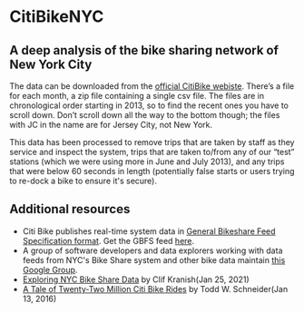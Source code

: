 # CitiBikeNYC
## A deep analysis of the bike sharing network of New York City
The data can be downloaded from the <a href="https://ride.citibikenyc.com/system-data">official CitiBike webiste</a>. There’s a file for each month, a zip file containing a single csv file. The files are in chronological order starting in 2013, so to find the recent ones you have to scroll down. Don’t scroll down all the way to the bottom though; the files with JC in the name are for Jersey City, not New York.

This data has been processed to remove trips that are taken by staff as they service and inspect the system, trips that are taken to/from any of our “test” stations (which we were using more in June and July 2013), and any trips that were below 60 seconds in length (potentially false starts or users trying to re-dock a bike to ensure it's secure).

## Additional resources
* Citi Bike publishes real-time system data in <a href="https://github.com/NABSA/gbfs/blob/master/gbfs.md">General Bikeshare Feed Specification format</a>. Get the GBFS feed <a href="http://gbfs.citibikenyc.com/gbfs/gbfs.json">here</a>.
* A group of software developers and data explorers working with data feeds from NYC's Bike Share system and other bike data maintain <a href="https://groups.google.com/forum/#!aboutgroup/citibike-hackers">this Google Group</a>.
* [Exploring NYC Bike Share Data](https://towardsdatascience.com/exploring-bike-share-data-3e3b2f28760c) by Clif Kranish(Jan 25, 2021)
* [A Tale of Twenty-Two Million Citi Bike Rides](https://toddwschneider.com/posts/a-tale-of-twenty-two-million-citi-bikes-analyzing-the-nyc-bike-share-system/) by Todd W. Schneider(Jan 13, 2016)
